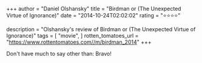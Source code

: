 +++
author = "Daniel Olshansky"
title = "Birdman or (The Unexpected Virtue of Ignorance)"
date = "2014-10-24T02:02:02"
rating = "⭐⭐⭐⭐"

description = "Olshansky's review of Birdman or (The Unexpected Virtue of Ignorance)"
tags = [
    "movie",
]
rotten_tomatoes_url = "https://www.rottentomatoes.com//m/birdman_2014"
+++

Don't have much to say other than: Bravo!
